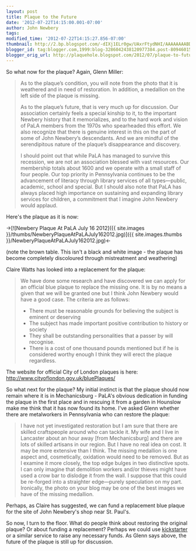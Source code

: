 ```yaml
---
layout: post
title: Plaque to the Future
date: '2012-07-22T14:15:00.001-07:00'
author: John Newbery
tags: 
modified_time: '2012-07-22T14:15:27.856-07:00'
thumbnail: http://2.bp.blogspot.com/-dIXj1ELr0gw/UAxrFtydNHI/AAAAAAAABDc/CGiyCDcHsUA/s72-c/Newbery+plaque+at+PaLA+July+16+2012.jpg
blogger_id: tag:blogger.com,1999:blog-3286042438120977384.post-8094601541705897944
blogger_orig_url: http://plaquehole.blogspot.com/2012/07/plaque-to-future.html
---
```


So what now for the plaque? Again, Glenn Miller:

> As to the plaque’s condition, you will note from the photo that it is weathered and in need of restoration. In addition, a medallion on the left side of the plaque is missing.
> 
> As to the plaque’s future, that is very much up for discussion. Our association certainly feels a special kinship to it, to the important Newbery history that it memorializes, and to the hard work and vision of PaLA members from the 1970s who spearheaded this effort. We also recognize that there is genuine interest in this on the part of some of John Newbery’s descendants. And we are mindful of the serendipitous nature of the plaque’s disappearance and discovery.
> 
> I should point out that while PaLA has managed to survive this recession, we are not an association blessed with vast resources. Our membership totals about 1600 and we operate with a small staff of four people. Our top priority in Pennsylvania continues to be the advancement of literacy through library services of all types—public, academic, school and special. But I should also note that PaLA has always placed high importance on sustaining and expanding library services for children, a commitment that I imagine John Newbery would applaud.

Here's the plaque as it is now:

->[![Newbery Plaque At PaLA July 16 2012]({{ site.images }}/thumbs/NewberyPlaqueAtPaLAJuly162012.jpg)]({{ site.images.thumbs }}/NewberyPlaqueAtPaLAJuly162012.jpg)<-

(note the brown table. This isn't a black and white image - the plaque has become completely discoloured through mistreatment and weathering)

Claire Watts has looked into a replacement for the plaque:

> We have done some research and have discovered we can apply for an official blue plaque to replace the missing one. It is by no means a given that we will be granted one but I think John Newbery would have a good case. The criteria are as follows:
> 
> - There must be reasonable grounds for believing the subject is eminent or deserving
> - The subject has made important positive contribution to history or society
> - They shall be outstanding personalities that a passer by will recognise.
> - There is a cost of one thousand pounds mentioned but if he is considered worthy enough I think they will erect the plaque regardless.

The website for official City of London plaques is here: http://www.cityoflondon.gov.uk/bluePlaques/

So what next for the plaque? My initial instinct is that the plaque should now remain where it is in Mechanicsburg - PaLA's obvious dedication in funding the plaque in the first place and in rescuing it from a garden in Hounslow make me think that it has now found its home. I've asked Glenn whether there are metalworkers in Pennsylvania who can restore the plaque:

> I have not yet investigated restoration but I am sure that there are skilled craftspeople around who can tackle it. My wife and I live in Lancaster about an hour away [from Mechanicsburg] and there are lots of skilled artisans in our region. But I have no real idea on cost. It may be more extensive than I think. The missing medallion is one aspect and, cosmetically, oxidation would need to be removed. But as I examine it more closely, the top edge bulges in two distinctive spots. I can only imagine that demolition workers and/or thieves might have used a crow bar to dislodge it from the wall. I suppose that this could be re-forged into a straighter edge—purely speculation on my part. Ironically, the photo on your blog may be one of the best images we have of the missing medallion.

Perhaps, as Claire has suggested, we can fund a replacement blue plaque for the site of John Newbery's shop near St. Paul's.

So now, I turn to the floor. What do people think about restoring the original plaque? Or about funding a replacement? Perhaps we could use [kickstarter](http://www.kickstarter.com/) or a similar service to raise any necessary funds. As Glenn says above, the future of the plaque is still up for discussion.